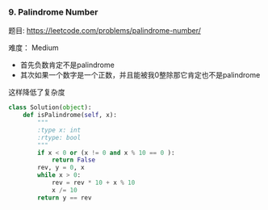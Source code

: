 ### 9. Palindrome Number

题目:
<https://leetcode.com/problems/palindrome-number/>

难度：
Medium


- 首先负数肯定不是palindrome
- 其次如果一个数字是一个正数，并且能被我0整除那它肯定也不是palindrome

这样降低了复杂度

```python
class Solution(object):
    def isPalindrome(self, x):
        """
        :type x: int
        :rtype: bool
        """
        if x < 0 or (x != 0 and x % 10 == 0 ):
            return False
        rev, y = 0, x
        while x > 0:
            rev = rev * 10 + x % 10
            x /= 10
        return y == rev
        
```

